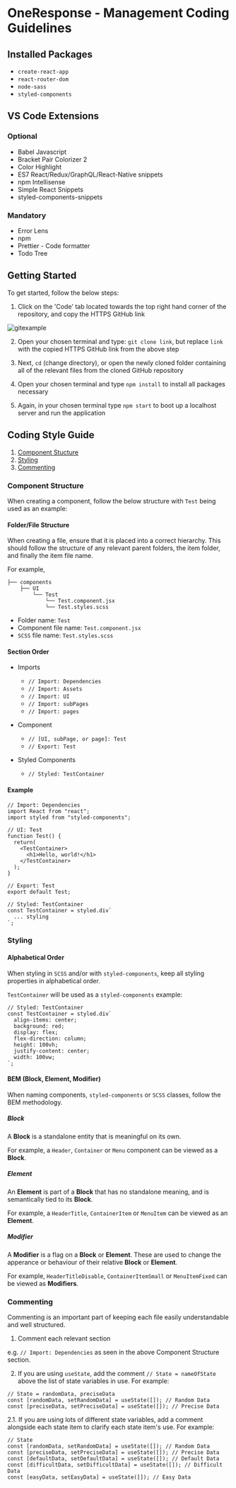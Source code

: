 # OneResponse - Management Coding Guidelines

## Installed Packages

- `create-react-app`
- `react-router-dom`
- `node-sass`
- `styled-components`

## VS Code Extensions

### Optional

- Babel Javascript
- Bracket Pair Colorizer 2
- Color Highlight
- ES7 React/Redux/GraphQL/React-Native snippets
- npm Intellisense
- Simple React Snippets
- styled-components-snippets

### Mandatory

- Error Lens
- npm
- Prettier - Code formatter
- Todo Tree

## Getting Started

To get started, follow the below steps:

1. Click on the 'Code' tab located towards the top right hand corner of the repository, and copy the HTTPS GitHub link

![gitexample](https://user-images.githubusercontent.com/56162066/94434346-8baa1f80-0191-11eb-8cef-1579faf9e7ca.png)

2. Open your chosen terminal and type: `git clone link`, but replace `link` with the copied HTTPS GitHub link from the above step

3. Next, `cd` (change directory), or open the newly cloned folder containing all of the relevant files from the cloned GitHub repository

4. Open your chosen terminal and type `npm install` to install all packages necessary

5. Again, in your chosen terminal type `npm start` to boot up a localhost server and run the application

## Coding Style Guide

1. [Component Stucture](#component-structure)
2. [Styling](#styling)
3. [Commenting](#commenting)

### Component Structure

When creating a component, follow the below structure with `Test` being used as an example:

#### Folder/File Structure

When creating a file, ensure that it is placed into a correct hierarchy. This should follow the structure of any relevant parent folders, the item folder, and finally the item file name.

For example,

```
├── components
    ├── UI
        └── Test
            └── Test.component.jsx
            └── Test.styles.scss
```

- Folder name: `Test`
- Component file name: `Test.component.jsx`
- `SCSS` file name: `Test.styles.scss`

#### Section Order

- Imports

  - `// Import: Dependencies`
  - `// Import: Assets`
  - `// Import: UI`
  - `// Import: subPages`
  - `// Import: pages`

- Component

  - `// [UI, subPage, or page]: Test`
  - `// Export: Test`

- Styled Components
  - `// Styled: TestContainer`

#### Example

```
// Import: Dependencies
import React from "react";
import styled from "styled-components";

// UI: Test
function Test() {
  return(
    <TestContainer>
      <h1>Hello, world!</h1>
    </TestContainer>
  );
}

// Export: Test
export default Test;

// Styled: TestContainer
const TestContainer = styled.div`
  ... styling
`;
```

### Styling

#### Alphabetical Order

When styling in `SCSS` and/or with `styled-components`, keep all styling properties in alphabetical order.

`TestContainer` will be used as a `styled-components` example:

```
// Styled: TestContainer
const TestContainer = styled.div`
  align-items: center;
  background: red;
  display: flex;
  flex-direction: column;
  height: 100vh;
  justify-content: center;
  width: 100vw;
`;
```

#### BEM (Block, Element, Modifier)

When naming components, `styled-components` or `SCSS` classes, follow the BEM methodology.

##### Block

A **Block** is a standalone entity that is meaningful on its own.

For example, a `Header`, `Container` or `Menu` component can be viewed as a **Block**.

##### Element

An **Element** is part of a **Block** that has no standalone meaning, and is semantically tied to its **Block**.

For example, a `HeaderTitle`, `ContainerItem` or `MenuItem` can be viewed as an **Element**.

##### Modifier

A **Modifier** is a flag on a **Block** or **Element**. These are used to change the apperance or behaviour of their relative **Block** or **Element**.

For example, `HeaderTitleDisable`, `ContainerItemSmall` or `MenuItemFixed` can be viewed as **Modifiers**.

### Commenting

Commenting is an important part of keeping each file easily understandable and well structured.

1. Comment each relevant section

e.g. `// Import: Dependencies` as seen in the above Component Structure section.

2. If you are using `useState`, add the comment `// State = nameOfState` above the list of state variables in use. For example:

```
// State = randomData, preciseData
const [randomData, setRandomData] = useState([]); // Random Data
const [preciseData, setPreciseData] = useState([]); // Precise Data
```

2.1. If you are using lots of different state variables, add a comment alongside each state item to clarify each state item's use. For example:

```
// State
const [randomData, setRandomData] = useState([]); // Random Data
const [preciseData, setPreciseData] = useState([]); // Precise Data
const [defaultData, setDefaultData] = useState([]); // Default Data
const [difficultData, setDifficultData] = useState([]); // Difficult Data
const [easyData, setEasyData] = useState([]); // Easy Data
```
